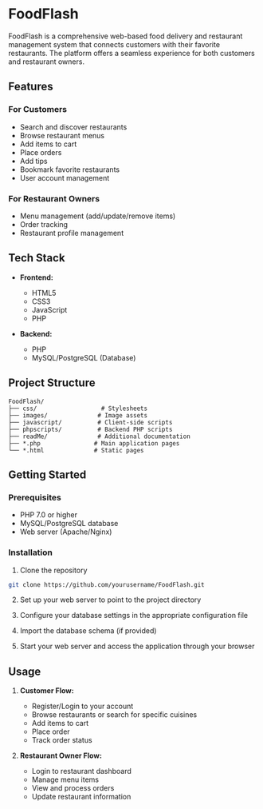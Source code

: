 # FoodFlash

FoodFlash is a comprehensive web-based food delivery and restaurant management system that connects customers with their favorite restaurants. The platform offers a seamless experience for both customers and restaurant owners.

## Features

### For Customers
- Search and discover restaurants
- Browse restaurant menus
- Add items to cart
- Place orders
- Add tips
- Bookmark favorite restaurants
- User account management

### For Restaurant Owners
- Menu management (add/update/remove items)
- Order tracking
- Restaurant profile management

## Tech Stack

- **Frontend:**
  - HTML5
  - CSS3
  - JavaScript
  - PHP

- **Backend:**
  - PHP
  - MySQL/PostgreSQL (Database)

## Project Structure

```
FoodFlash/
├── css/                  # Stylesheets
├── images/              # Image assets
├── javascript/          # Client-side scripts
├── phpscripts/          # Backend PHP scripts
├── readMe/              # Additional documentation
├── *.php               # Main application pages
└── *.html              # Static pages
```

## Getting Started

### Prerequisites
- PHP 7.0 or higher
- MySQL/PostgreSQL database
- Web server (Apache/Nginx)

### Installation

1. Clone the repository
```bash
git clone https://github.com/yourusername/FoodFlash.git
```

2. Set up your web server to point to the project directory

3. Configure your database settings in the appropriate configuration file

4. Import the database schema (if provided)

5. Start your web server and access the application through your browser

## Usage

1. **Customer Flow:**
   - Register/Login to your account
   - Browse restaurants or search for specific cuisines
   - Add items to cart
   - Place order
   - Track order status

2. **Restaurant Owner Flow:**
   - Login to restaurant dashboard
   - Manage menu items
   - View and process orders
   - Update restaurant information
